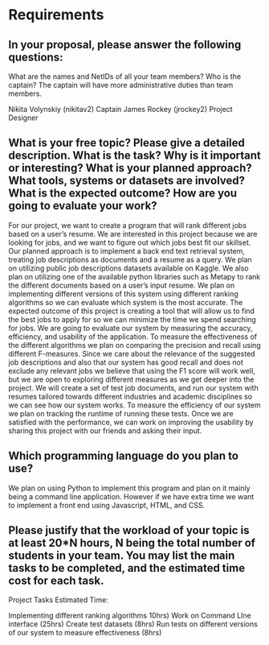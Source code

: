 # Requirements
## In your proposal, please answer the following questions:
What are the names and NetIDs of all your team members? Who is the captain? The captain will have more administrative duties than team members.

Nikita Volynskiy (nikitav2) Captain
James Rockey (jrockey2) Project Designer

## What is your free topic? Please give a detailed description. What is the task? Why is it important or interesting? What is your planned approach? What tools, systems or datasets are involved? What is the expected outcome? How are you going to evaluate your work?

For our project, we want to create a program that will rank different jobs based on a user’s resume. We are interested in this project because we are looking for jobs, and we want to figure out which jobs best fit our skillset. Our planned approach is to implement a back end text retrieval system, treating job descriptions as documents and a resume as a query. We plan on utilizing public job descriptions datasets available on Kaggle. We also plan on utilizing one of the available python libraries such as Metapy to rank the different documents based on a user’s input resume. We plan on implementing different versions of this system using different ranking algorithms so we can evaluate which system is the most accurate. The expected outcome of this project is creating a tool that will allow us to find the best jobs to apply for so we can minimize the time we spend searching for jobs. 
We are going to evaluate our system by measuring the accuracy, efficiency, and usability of the application. To measure the effectiveness of the different algorithms we plan on comparing the precision and recall using different F-measures. Since we care about the relevance of the suggested job descriptions and also that our system has good recall and does not exclude any relevant jobs we believe that using the F1 score will work well, but we are open to exploring different measures as we get deeper into the project. We will create a set of test job documents, and run our system with resumes tailored towards different industries and academic disciplines so we can see how our system works. To measure the efficiency of our system we plan on tracking the runtime of running these tests. Once we are satisfied with the performance, we can work on improving the usability by sharing this project with our friends and asking their input.


## Which programming language do you plan to use?
We plan on using Python to implement this program and plan on it mainly being a command line application. However if we have extra time we want to implement a front end using Javascript, HTML, and CSS.
 
## Please justify that the workload of your topic is at least 20*N hours, N being the total number of students in your team. You may list the main tasks to be completed, and the estimated time cost for each task.

Project Tasks Estimated Time:

Implementing different ranking algorithms 10hrs)
Work on Command LIne interface (25hrs)
Create test datasets (8hrs)
Run tests on different versions of our system to measure effectiveness (8hrs)
